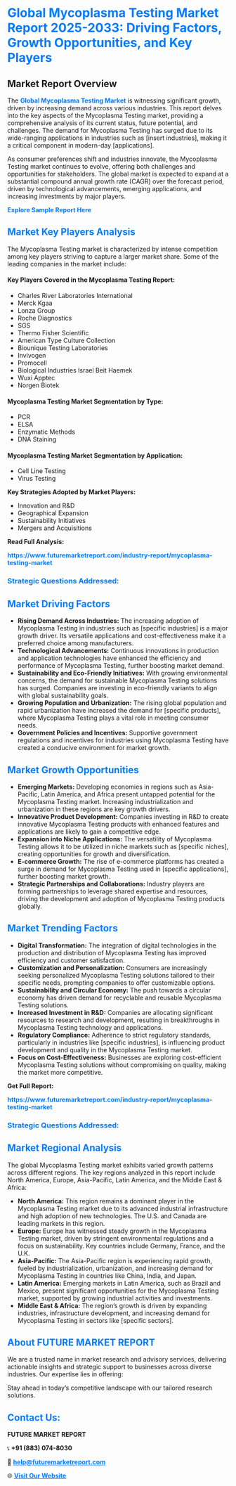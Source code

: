 <h1 style="color: #007BFF;">Global Mycoplasma Testing Market Report 2025-2033: Driving Factors, Growth Opportunities, and Key Players</h1>

<section id="overview">
<h2>Market Report Overview</h2>
<p>The <a href="https://www.futuremarketreport.com/industry-report/mycoplasma-testing-market" style="color: #007BFF; text-decoration: none;"><strong>Global Mycoplasma Testing Market</strong></a> is witnessing significant growth, driven by increasing demand across various industries. This report delves into the key aspects of the Mycoplasma Testing market, providing a comprehensive analysis of its current status, future potential, and challenges. The demand for Mycoplasma Testing has surged due to its wide-ranging applications in industries such as [insert industries], making it a critical component in modern-day [applications].</p>
<p>As consumer preferences shift and industries innovate, the Mycoplasma Testing market continues to evolve, offering both challenges and opportunities for stakeholders. The global market is expected to expand at a substantial compound annual growth rate (CAGR) over the forecast period, driven by technological advancements, emerging applications, and increasing investments by major players.</p>
</section>

<section id="overview">
<p><a href="https://www.futuremarketreport.com/request-sample/reportId=104663" style="color: #007BFF; text-decoration: none;"><strong>Explore Sample Report Here</strong></a></p>
</section>

<section id="key-players">
<h2 style="color: #007BFF;">Market Key Players Analysis</h2>
<p>The Mycoplasma Testing market is characterized by intense competition among key players striving to capture a larger market share. Some of the leading companies in the market include:</p>
<h4>Key Players Covered in the Mycoplasma Testing Report:</h4>
<ul><li>Charles River Laboratories International</li><li>Merck Kgaa</li><li>Lonza Group</li><li>Roche Diagnostics</li><li>SGS</li><li>Thermo Fisher Scientific</li><li>American Type Culture Collection</li><li>Biounique Testing Laboratories</li><li>Invivogen</li><li>Promocell</li><li>Biological Industries Israel Beit Haemek</li><li>Wuxi Apptec</li><li>Norgen Biotek</li></ul>
<h4>Mycoplasma Testing Market Segmentation by Type:</h4>
<ul><li>PCR</li><li>ELSA</li><li>Enzymatic Methods</li><li>DNA Staining</li></ul>

<h4>Mycoplasma Testing Market Segmentation by Application:</h4>
<ul><li>Cell Line Testing</li><li>Virus Testing</li></ul>
<p><strong>Key Strategies Adopted by Market Players:</strong></p>
<ul>
<li>Innovation and R&D</li>
<li>Geographical Expansion</li>
<li>Sustainability Initiatives</li>
<li>Mergers and Acquisitions</li>
</ul>
</section>

<section>
<p><strong>Read Full Analysis: </strong></p><a href="https://www.futuremarketreport.com/industry-report/mycoplasma-testing-market" style="color: #007BFF; text-decoration: none;"><strong>https://www.futuremarketreport.com/industry-report/mycoplasma-testing-market</strong></a>
<h3 style="color: #007BFF;">Strategic Questions Addressed:</h3>
</section>

<section id="driving-factors">
<h2 style="color: #007BFF;">Market Driving Factors</h2>
<ul>
<li><strong>Rising Demand Across Industries:</strong> The increasing adoption of Mycoplasma Testing in industries such as [specific industries] is a major growth driver. Its versatile applications and cost-effectiveness make it a preferred choice among manufacturers.</li>
<li><strong>Technological Advancements:</strong> Continuous innovations in production and application technologies have enhanced the efficiency and performance of Mycoplasma Testing, further boosting market demand.</li>
<li><strong>Sustainability and Eco-Friendly Initiatives:</strong> With growing environmental concerns, the demand for sustainable Mycoplasma Testing solutions has surged. Companies are investing in eco-friendly variants to align with global sustainability goals.</li>
<li><strong>Growing Population and Urbanization:</strong> The rising global population and rapid urbanization have increased the demand for [specific products], where Mycoplasma Testing plays a vital role in meeting consumer needs.</li>
<li><strong>Government Policies and Incentives:</strong> Supportive government regulations and incentives for industries using Mycoplasma Testing have created a conducive environment for market growth.</li>
</ul>
</section>

<section id="growth-opportunities">
<h2 style="color: #007BFF;">Market Growth Opportunities</h2>
<ul>
<li><strong>Emerging Markets:</strong> Developing economies in regions such as Asia-Pacific, Latin America, and Africa present untapped potential for the Mycoplasma Testing market. Increasing industrialization and urbanization in these regions are key growth drivers.</li>
<li><strong>Innovative Product Development:</strong> Companies investing in R&D to create innovative Mycoplasma Testing products with enhanced features and applications are likely to gain a competitive edge.</li>
<li><strong>Expansion into Niche Applications:</strong> The versatility of Mycoplasma Testing allows it to be utilized in niche markets such as [specific niches], creating opportunities for growth and diversification.</li>
<li><strong>E-commerce Growth:</strong> The rise of e-commerce platforms has created a surge in demand for Mycoplasma Testing used in [specific applications], further boosting market growth.</li>
<li><strong>Strategic Partnerships and Collaborations:</strong> Industry players are forming partnerships to leverage shared expertise and resources, driving the development and adoption of Mycoplasma Testing products globally.</li>
</ul>
</section>

<section id="trending-factors">
<h2 style="color: #007BFF;">Market Trending Factors</h2>
<ul>
<li><strong>Digital Transformation:</strong> The integration of digital technologies in the production and distribution of Mycoplasma Testing has improved efficiency and customer satisfaction.</li>
<li><strong>Customization and Personalization:</strong> Consumers are increasingly seeking personalized Mycoplasma Testing solutions tailored to their specific needs, prompting companies to offer customizable options.</li>
<li><strong>Sustainability and Circular Economy:</strong> The push towards a circular economy has driven demand for recyclable and reusable Mycoplasma Testing solutions.</li>
<li><strong>Increased Investment in R&D:</strong> Companies are allocating significant resources to research and development, resulting in breakthroughs in Mycoplasma Testing technology and applications.</li>
<li><strong>Regulatory Compliance:</strong> Adherence to strict regulatory standards, particularly in industries like [specific industries], is influencing product development and quality in the Mycoplasma Testing market.</li>
<li><strong>Focus on Cost-Effectiveness:</strong> Businesses are exploring cost-efficient Mycoplasma Testing solutions without compromising on quality, making the market more competitive.</li>
</ul>
</section>

<section>
<p><strong>Get Full Report: </strong></p><a href="https://www.futuremarketreport.com/industry-report/mycoplasma-testing-market" style="color: #007BFF; text-decoration: none;"><strong>https://www.futuremarketreport.com/industry-report/mycoplasma-testing-market</strong></a>
<h3 style="color: #007BFF;">Strategic Questions Addressed:</h3>
</section>


<section id="regional-analysis">
<h2 style="color: #007BFF;">Market Regional Analysis</h2>
<p>The global Mycoplasma Testing market exhibits varied growth patterns across different regions. The key regions analyzed in this report include North America, Europe, Asia-Pacific, Latin America, and the Middle East & Africa:</p>
<ul>
<li><strong>North America:</strong> This region remains a dominant player in the Mycoplasma Testing market due to its advanced industrial infrastructure and high adoption of new technologies. The U.S. and Canada are leading markets in this region.</li>
<li><strong>Europe:</strong> Europe has witnessed steady growth in the Mycoplasma Testing market, driven by stringent environmental regulations and a focus on sustainability. Key countries include Germany, France, and the U.K.</li>
<li><strong>Asia-Pacific:</strong> The Asia-Pacific region is experiencing rapid growth, fueled by industrialization, urbanization, and increasing demand for Mycoplasma Testing in countries like China, India, and Japan.</li>
<li><strong>Latin America:</strong> Emerging markets in Latin America, such as Brazil and Mexico, present significant opportunities for the Mycoplasma Testing market, supported by growing industrial activities and investments.</li>
<li><strong>Middle East & Africa:</strong> The region’s growth is driven by expanding industries, infrastructure development, and increasing demand for Mycoplasma Testing in sectors like [specific sectors].</li>
</ul>
</section>

<footer>
<h2 style="color: #007BFF;">About FUTURE MARKET REPORT</h2>
<p>We are a trusted name in market research and advisory services, delivering actionable insights and strategic support to businesses across diverse industries. Our expertise lies in offering:</p>

<p>Stay ahead in today’s competitive landscape with our tailored research solutions.</p>

<h2 style="color: #007BFF;">Contact Us:</h2>
<p><strong>FUTURE MARKET REPORT</strong></p>
<p>📞 <strong>+91 (883) 074-8030</strong></p>
<p>📧 <strong><a href="mailto:help@futuremarketreport.com" style="color: #007BFF;">help@futuremarketreport.com</a></strong></p>
<p>🌐 <strong><a href="https://www.futuremarketreport.com/" style="color: #007BFF;">Visit Our Website</a></strong></p>
</footer>